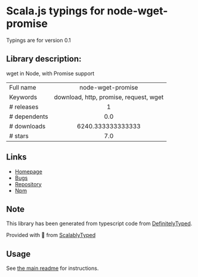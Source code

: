 
# Scala.js typings for node-wget-promise

Typings are for version 0.1

## Library description:
wget in Node, with Promise support

|                    |                 |
| ------------------ | :-------------: |
| Full name          | node-wget-promise |
| Keywords           | download, http, promise, request, wget |
| # releases         | 1 |
| # dependents       | 0.0 |
| # downloads        | 6240.333333333333 |
| # stars            | 7.0 |

## Links
- [Homepage](https://github.com/ajhsu/node-wget-promise#readme)
- [Bugs](https://github.com/ajhsu/node-wget-promise/issues)
- [Repository](https://github.com/ajhsu/node-wget-promise)
- [Npm](https://www.npmjs.com/package/node-wget-promise)
    


## Note
This library has been generated from typescript code from [DefinitelyTyped](https://definitelytyped.org).

Provided with :purple_heart: from [ScalablyTyped](https://github.com/oyvindberg/ScalablyTyped)

## Usage
See [the main readme](../../readme.md) for instructions.


